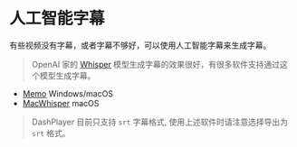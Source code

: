 # 人工智能字幕

有些视频没有字幕，或者字幕不够好，可以使用人工智能字幕来生成字幕。

> OpenAI 家的 [Whisper](https://openai.com/research/whisper) 模型生成字幕的效果很好，有很多软件支持通过这个模型生成字幕。

-   [Memo](https://memo.ac/) Windows/macOS
-   [MacWhisper](https://goodsnooze.gumroad.com/l/macwhisper) macOS

> DashPlayer 目前只支持 `srt` 字幕格式, 使用上述软件时请注意选择导出为 `srt` 格式。
